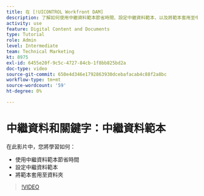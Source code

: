 ```yaml
---
title: 在 [!UICONTROL Workfront DAM]
description: 了解如何使用中繼資料範本節省時間、設定中繼資料範本，以及將範本套用至中的資料夾 [!UICONTROL Workfront DAM].
activity: use
feature: Digital Content and Documents
type: Tutorial
role: Admin
level: Intermediate
team: Technical Marketing
kt: 8975
exl-id: 6455e20f-9c5c-4727-84cb-1f8bb825bd2a
doc-type: video
source-git-commit: 650e4d346e1792863930dcebafacab4c88f2a8bc
workflow-type: tm+mt
source-wordcount: '59'
ht-degree: 0%

---
```


# 中繼資料和關鍵字：中繼資料範本

在此影片中，您將學習如何：

* 使用中繼資料範本節省時間
* 設定中繼資料範本
* 將範本套用至資料夾

>[!VIDEO](https://video.tv.adobe.com/v/335238/?quality=12&learn=on)

